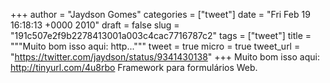 
+++
author = "Jaydson Gomes"
categories = ["tweet"]
date = "Fri Feb 19 16:18:13 +0000 2010"
draft = false
slug = "191c507e2f9b2278413001a003c4cac7716787c2"
tags = ["tweet"]
title = """Muito bom isso aqui: http..."""
tweet = true
micro = true
tweet_url = "https://twitter.com/jaydson/status/9341430138"
+++
Muito bom isso aqui: http://tinyurl.com/4u8rbo Framework para formulários Web.
